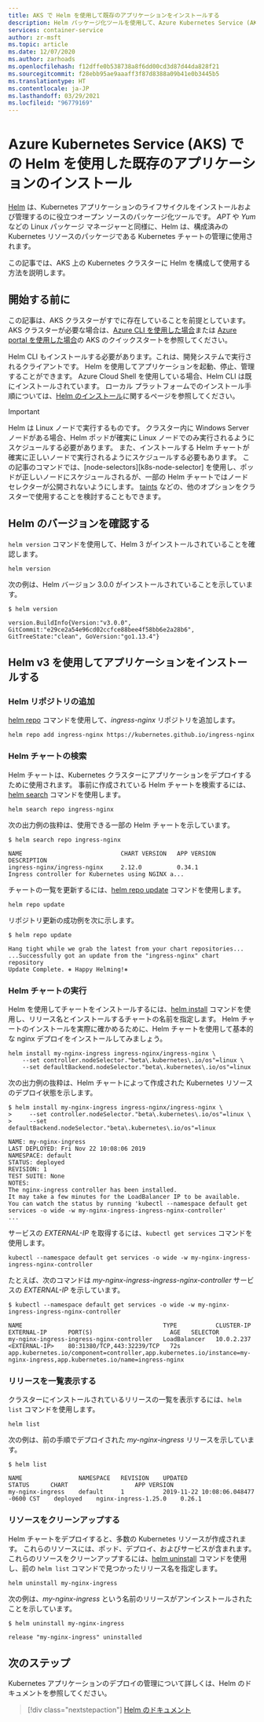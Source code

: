 ```yaml
---
title: AKS で Helm を使用して既存のアプリケーションをインストールする
description: Helm パッケージ化ツールを使用して、Azure Kubernetes Service (AKS) クラスターにコンテナーをデプロイする方法について説明します
services: container-service
author: zr-msft
ms.topic: article
ms.date: 12/07/2020
ms.author: zarhoads
ms.openlocfilehash: f12dffe0b538738a8f6dd00cd3d87d44da828f21
ms.sourcegitcommit: f28ebb95ae9aaaff3f87d8388a09b41e0b3445b5
ms.translationtype: HT
ms.contentlocale: ja-JP
ms.lasthandoff: 03/29/2021
ms.locfileid: "96779169"
---
```

# <a name="install-existing-applications-with-helm-in-azure-kubernetes-service-aks"></a>Azure Kubernetes Service (AKS) での Helm を使用した既存のアプリケーションのインストール

[Helm][helm] は、Kubernetes アプリケーションのライフサイクルをインストールおよび管理するのに役立つオープン ソースのパッケージ化ツールです。 *APT* や *Yum* などの Linux パッケージ マネージャーと同様に、Helm は、構成済みの Kubernetes リソースのパッケージである Kubernetes チャートの管理に使用されます。

この記事では、AKS 上の Kubernetes クラスターに Helm を構成して使用する方法を説明します。

## <a name="before-you-begin"></a>開始する前に

この記事は、AKS クラスターがすでに存在していることを前提としています。 AKS クラスターが必要な場合は、[Azure CLI を使用した場合][aks-quickstart-cli]または [Azure portal を使用した場合][aks-quickstart-portal]の AKS のクイックスタートを参照してください。

Helm CLI もインストールする必要があります。これは、開発システムで実行されるクライアントです。 Helm を使用してアプリケーションを起動、停止、管理することができます。 Azure Cloud Shell を使用している場合、Helm CLI は既にインストールされています。 ローカル プラットフォームでのインストール手順については、[Helm のインストール][helm-install]に関するページを参照してください。

> [!IMPORTANT]
> Helm は Linux ノードで実行するものです。 クラスター内に Windows Server ノードがある場合、Helm ポッドが確実に Linux ノードでのみ実行されるようにスケジュールする必要があります。 また、インストールする Helm チャートが確実に正しいノードで実行されるようにスケジュールする必要もあります。 この記事のコマンドでは、[node-selectors][k8s-node-selector] を使用し、ポッドが正しいノードにスケジュールされるが、一部の Helm チャートではノード セレクターが公開されないようにします。 [taints][taints] などの、他のオプションをクラスターで使用することを検討することもできます。

## <a name="verify-your-version-of-helm"></a>Helm のバージョンを確認する

`helm version` コマンドを使用して、Helm 3 がインストールされていることを確認します。

```console
helm version
```

次の例は、Helm バージョン 3.0.0 がインストールされていることを示しています。

```console
$ helm version

version.BuildInfo{Version:"v3.0.0", GitCommit:"e29ce2a54e96cd02ccfce88bee4f58bb6e2a28b6", GitTreeState:"clean", GoVersion:"go1.13.4"}
```

## <a name="install-an-application-with-helm-v3"></a>Helm v3 を使用してアプリケーションをインストールする

### <a name="add-helm-repositories"></a>Helm リポジトリの追加

[helm repo][helm-repo-add] コマンドを使用して、*ingress-nginx* リポジトリを追加します。

```console
helm repo add ingress-nginx https://kubernetes.github.io/ingress-nginx
```

### <a name="find-helm-charts"></a>Helm チャートの検索

Helm チャートは、Kubernetes クラスターにアプリケーションをデプロイするために使用されます。 事前に作成されている Helm チャートを検索するには、[helm search][helm-search] コマンドを使用します。

```console
helm search repo ingress-nginx
```

次の出力例の抜粋は、使用できる一部の Helm チャートを示しています。

```console
$ helm search repo ingress-nginx

NAME                            CHART VERSION   APP VERSION     DESCRIPTION                                       
ingress-nginx/ingress-nginx     2.12.0          0.34.1          Ingress controller for Kubernetes using NGINX a...
```

チャートの一覧を更新するには、[helm repo update][helm-repo-update] コマンドを使用します。

```console
helm repo update
```

リポジトリ更新の成功例を次に示します。

```console
$ helm repo update

Hang tight while we grab the latest from your chart repositories...
...Successfully got an update from the "ingress-nginx" chart repository
Update Complete. ⎈ Happy Helming!⎈
```

### <a name="run-helm-charts"></a>Helm チャートの実行

Helm を使用してチャートをインストールするには、[helm install][helm-install-command] コマンドを使用し、リリース名とインストールするチャートの名前を指定します。 Helm チャートのインストールを実際に確かめるために、Helm チャートを使用して基本的な nginx デプロイをインストールしてみましょう。

```console
helm install my-nginx-ingress ingress-nginx/ingress-nginx \
    --set controller.nodeSelector."beta\.kubernetes\.io/os"=linux \
    --set defaultBackend.nodeSelector."beta\.kubernetes\.io/os"=linux
```

次の出力例の抜粋は、Helm チャートによって作成された Kubernetes リソースのデプロイ状態を示します。

```console
$ helm install my-nginx-ingress ingress-nginx/ingress-nginx \
>     --set controller.nodeSelector."beta\.kubernetes\.io/os"=linux \
>     --set defaultBackend.nodeSelector."beta\.kubernetes\.io/os"=linux

NAME: my-nginx-ingress
LAST DEPLOYED: Fri Nov 22 10:08:06 2019
NAMESPACE: default
STATUS: deployed
REVISION: 1
TEST SUITE: None
NOTES:
The nginx-ingress controller has been installed.
It may take a few minutes for the LoadBalancer IP to be available.
You can watch the status by running 'kubectl --namespace default get services -o wide -w my-nginx-ingress-ingress-nginx-controller'
...
```

サービスの *EXTERNAL-IP* を取得するには、`kubectl get services` コマンドを使用します。

```console
kubectl --namespace default get services -o wide -w my-nginx-ingress-ingress-nginx-controller
```

たとえば、次のコマンドは *my-nginx-ingress-ingress-nginx-controller* サービスの *EXTERNAL-IP* を示しています。

```console
$ kubectl --namespace default get services -o wide -w my-nginx-ingress-ingress-nginx-controller

NAME                                        TYPE           CLUSTER-IP   EXTERNAL-IP      PORT(S)                      AGE   SELECTOR
my-nginx-ingress-ingress-nginx-controller   LoadBalancer   10.0.2.237   <EXTERNAL-IP>    80:31380/TCP,443:32239/TCP   72s   app.kubernetes.io/component=controller,app.kubernetes.io/instance=my-nginx-ingress,app.kubernetes.io/name=ingress-nginx
```

### <a name="list-releases"></a>リリースを一覧表示する

クラスターにインストールされているリリースの一覧を表示するには、`helm list` コマンドを使用します。

```console
helm list
```

次の例は、前の手順でデプロイされた *my-nginx-ingress* リリースを示しています。

```console
$ helm list

NAME                NAMESPACE   REVISION    UPDATED                                 STATUS      CHART                   APP VERSION
my-nginx-ingress    default     1           2019-11-22 10:08:06.048477 -0600 CST    deployed    nginx-ingress-1.25.0    0.26.1 
```

### <a name="clean-up-resources"></a>リソースをクリーンアップする

Helm チャートをデプロイすると、多数の Kubernetes リソースが作成されます。 これらのリソースには、ポッド、デプロイ、およびサービスが含まれます。 これらのリソースをクリーンアップするには、[helm uninstall][helm-cleanup] コマンドを使用し、前の `helm list` コマンドで見つかったリリース名を指定します。

```console
helm uninstall my-nginx-ingress
```

次の例は、*my-nginx-ingress* という名前のリリースがアンインストールされたことを示しています。

```console
$ helm uninstall my-nginx-ingress

release "my-nginx-ingress" uninstalled
```

## <a name="next-steps"></a>次のステップ

Kubernetes アプリケーションのデプロイの管理について詳しくは、Helm のドキュメントを参照してください。

> [!div class="nextstepaction"]
> [Helm のドキュメント][helm-documentation]

<!-- LINKS - external -->
[helm]: https://github.com/kubernetes/helm/
[helm-cleanup]: https://helm.sh/docs/intro/using_helm/#helm-uninstall-uninstalling-a-release
[helm-documentation]: https://helm.sh/docs/
[helm-install]: https://helm.sh/docs/intro/install/
[helm-install-command]: https://helm.sh/docs/intro/using_helm/#helm-install-installing-a-package
[helm-repo-add]: https://helm.sh/docs/intro/quickstart/#initialize-a-helm-chart-repository
[helm-search]: https://helm.sh/docs/intro/using_helm/#helm-search-finding-charts
[helm-repo-update]: https://helm.sh/docs/intro/using_helm/#helm-repo-working-with-repositories
            
<!-- LINKS - internal -->
[aks-quickstart-cli]: kubernetes-walkthrough.md
[aks-quickstart-portal]: kubernetes-walkthrough-portal.md
[taints]: operator-best-practices-advanced-scheduler.md
